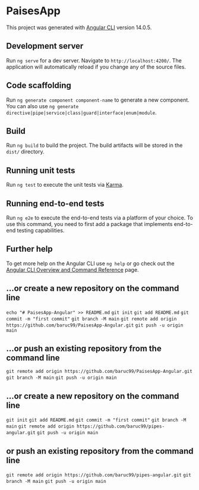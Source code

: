 # PaisesApp

This project was generated with [Angular CLI](https://github.com/angular/angular-cli) version 14.0.5.

## Development server

Run `ng serve` for a dev server. Navigate to `http://localhost:4200/`. The application will automatically reload if you change any of the source files.

## Code scaffolding

Run `ng generate component component-name` to generate a new component. You can also use `ng generate directive|pipe|service|class|guard|interface|enum|module`.

## Build

Run `ng build` to build the project. The build artifacts will be stored in the `dist/` directory.

## Running unit tests

Run `ng test` to execute the unit tests via [Karma](https://karma-runner.github.io).

## Running end-to-end tests

Run `ng e2e` to execute the end-to-end tests via a platform of your choice. To use this command, you need to first add a package that implements end-to-end testing capabilities.

## Further help

To get more help on the Angular CLI use `ng help` or go check out the [Angular CLI Overview and Command Reference](https://angular.io/cli) page.


## …or create a new repository on the command line
`echo "# PaisesApp-Angular" >> README.md`
`git init`
`git add README.md`
`git commit -m "first commit"`
`git branch -M main`
`git remote add origin https://github.com/baruc99/PaisesApp-Angular.git`
`git push -u origin main`
## …or push an existing repository from the command line
`git remote add origin https://github.com/baruc99/PaisesApp-Angular.git`
`git branch -M main`
`git push -u origin main`


## …or create a new repository on the command line

`git init`
`git add README.md`
`git commit -m "first commit"`
`git branch -M main`
`git remote add origin https://github.com/baruc99/pipes-angular.git`
`git push -u origin main`

## or push an existing repository from the command line

`git remote add origin https://github.com/baruc99/pipes-angular.git`
`git branch -M main`
`git push -u origin main`

